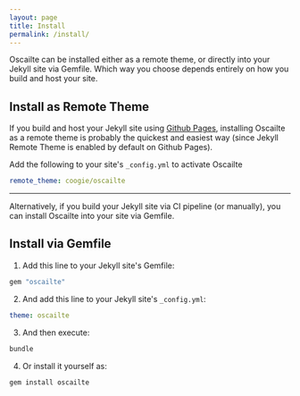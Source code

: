 ```yaml
---
layout: page
title: Install
permalink: /install/
---
```


Oscailte can be installed either as a remote theme, or directly into your
Jekyll site via Gemfile. Which way you choose depends entirely on how you build
and host your site.

## Install as Remote Theme

If you build and host your Jekyll site using [Github Pages][0], installing
Oscailte as a remote theme is probably the quickest and easiest way (since
Jekyll Remote Theme is enabled by default on Github Pages).

Add the following to your site's `_config.yml` to activate Oscailte

```yml
remote_theme: coogie/oscailte
```

---

Alternatively, if you build your Jekyll site via CI pipeline (or manually), you
can install Oscailte into your site via Gemfile.

## Install via Gemfile

1. Add this line to your Jekyll site's Gemfile:
```rb
gem "oscailte"
```

2. And add this line to your Jekyll site's `_config.yml`:
```yml
theme: oscailte
```

3. And then execute:
```sh
bundle
```

4. Or install it yourself as:
```sh
gem install oscailte
```

[0]: https://help.github.com/en/github/working-with-github-pages/adding-a-theme-to-your-github-pages-site-using-jekyll
